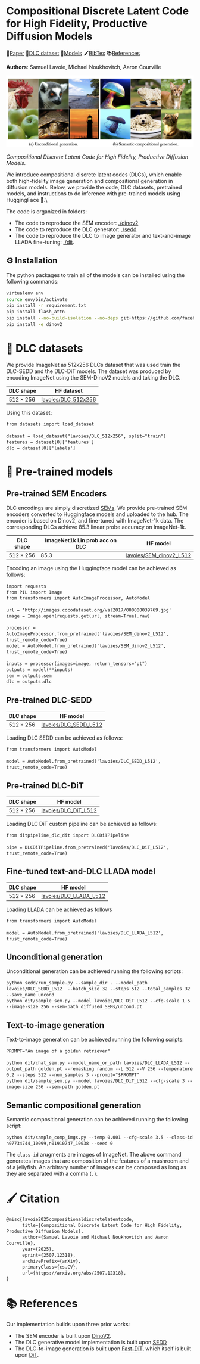 # Compositional Discrete Latent Code for High Fidelity, Productive Diffusion Models

📄[Paper]() 📁[DLC dataset](#-DLC-datasets) 📀[Models](#-Pre-trained-models) 🖌[BibTex](#-Citation) 📚[References](#-Reference)

**Authors**: Samuel Lavoie, Michael Noukhovitch, Aaron Courville

![Head image -- unconditional and semantic compositional generation examples](figures/head_github.png)

*Compositional Discrete Latent Code for High Fidelity, Productive Diffusion Models.*

We introduce compositional discrete latent codes (DLCs), which enable both high-fidelity image generation and compositional generation in diffusion models.
Below, we provide the code, DLC datasets, pretrained models, and instructions to do inference with pre-trained models using HuggingFace 🤗.\

The code is organized in folders:
* The code to reproduce the SEM encoder: [./dinov2](./dinov2)
* The code to reproduce the DLC generator: [./sedd](./sedd)
* The code to reproduce the DLC to image generator and text-and-image LLADA fine-tuning: [./dit](./dit).

## ⚙️  Installation
The python packages to train all of the models can be installed using the following commands:
```bash
virtualenv env
source env/bin/activate
pip install -r requirement.txt
pip install flash_attn
pip install --no-build-isolation --no-deps git+https://github.com/facebookresearch/xformers.git
pip install -e dinov2
```

# 📁 DLC datasets

We provide ImageNet as 512x256 DLCs dataset that was used train the DLC-SEDD and the DLC-DiT models. 
The dataset was produced by encoding ImageNet using the SEM-DinoV2 models and taking the DLC.


| DLC shape        | HF dataset |
| --------------   | ------- |
| $512\times 256$  | [lavoies/DLC_512x256](https://huggingface.co/datasets/lavoies/DLC_512x256)  |

Using this dataset:
```
from datasets import load_dataset

dataset = load_dataset("lavoies/DLC_512x256", split="train")
features = dataset[0]['features']
dlc = dataset[0]['labels']
```

# 📀 Pre-trained models


## Pre-trained SEM Encoders

DLC encodings are simply discretized [SEMs](https://arxiv.org/abs/2204.00616). 
We provide pre-trained SEM encoders converted to Huggingface models and uploaded to the hub. 
The encoder is based on Dinov2, and fine-tuned with ImageNet-1k data.
The corresponding DLCs achieve 85.3 linear probe accuracy on ImageNet-1k.

| DLC shape        | ImageNet1k Lin prob acc on DLC |   HF model    |
| --------------   | ----------------- | ------------- |
| $512\times 256$  | 85.3              | [lavoies/SEM_dinov2_L512](https://huggingface.co/lavoies/SEM_dinov2_L512)  |

Encoding an image using the Huggingface model can be achieved as follows:
```
import requests
from PIL import Image
from transformers import AutoImageProcessor, AutoModel

url = 'http://images.cocodataset.org/val2017/000000039769.jpg'
image = Image.open(requests.get(url, stream=True).raw)

processor = AutoImageProcessor.from_pretrained('lavoies/SEM_dinov2_L512', trust_remote_code=True)
model = AutoModel.from_pretrained('lavoies/SEM_dinov2_L512', trust_remote_code=True)

inputs = processor(images=image, return_tensors="pt")
outputs = model(**inputs)
sem = outputs.sem
dlc = outputs.dlc
```

## Pre-trained DLC-SEDD
| DLC shape         | HF model |
| --------------    | ------------- |
| $512\times 256$   | [lavoies/DLC_SEDD_L512](https://huggingface.co/lavoies/DLC_SEDD_L512)  |

Loading DLC SEDD can be achieved as follows:
```
from transformers import AutoModel

model = AutoModel.from_pretrained('lavoies/DLC_SEDD_L512', trust_remote_code=True)
```

## Pre-trained DLC-DiT
| DLC shape         | HF model |
| --------------    | ------------- |
| $512\times 256$   | [lavoies/DLC_DiT_L512](https://huggingface.co/lavoies/DLC_DiT_L512)  |

Loading DLC DiT custom pipeline can be achieved as follows:
```
from ditpipeline_dlc_dit import DLCDiTPipeline

pipe = DLCDiTPipeline.from_pretrained('lavoies/DLC_DiT_L512', trust_remote_code=True)
```

## Fine-tuned text-and-DLC LLADA model
| DLC shape | HF model |
| ----------| -------- |
| $512\times 256$ | [lavoies/DLC_LLADA_L512](https://huggingface.co/lavoies/DLC_LLADA_L512) |

Loading LLADA can be achieved as follows
```
from transformers import AutoModel

model = AutoModel.from_pretrained('lavoies/DLC_LLADA_L512', trust_remote_code=True)
```

## Unconditional generation
Unconditional generation can be achieved running the following scripts:
```
python sedd/run_sample.py --sample_dir . --model_path lavoies/DLC_SEDD_L512  --batch_size 32 --steps 512 --total_samples 32 --save_name uncond
python dit/sample_sem.py --model lavoies/DLC_DiT_L512 --cfg-scale 1.5 --image-size 256 --sem-path diffused_SEMs/uncond.pt
```

## Text-to-image generation
Text-to-image generation can be achieved running the following scripts:
```
PROMPT="An image of a golden retriever"

python dit/chat_sem.py --model_name_or_path lavoies/DLC_LLADA_L512 --output_path golden.pt --remasking random --L 512 --V 256 --temperature 0.2 --steps 512 --num_samples 3 --prompt="$PROMPT"
python dit/sample_sem.py --model lavoies/DLC_DiT_L512 --cfg-scale 3 --image-size 256 --sem-path golden.pt
```

## Semantic compositional generation
Semantic compositional generation can be achieved running the following script:
```
python dit/sample_comp_imgs.py --temp 0.001 --cfg-scale 3.5 --class-id n07734744_10099,n01910747_10038 --seed 0
```
The `class-id` arugments are images of ImageNet. The above command generates images that are composition of the features of a mushroom and of a jellyfish.
An arbitrary number of images can be composed as long as they are separated with a comma (`,`). 


# 🖌 Citation
```
@misc{lavoie2025compositionaldiscretelatentcode,
      title={Compositional Discrete Latent Code for High Fidelity, Productive Diffusion Models}, 
      author={Samuel Lavoie and Michael Noukhovitch and Aaron Courville},
      year={2025},
      eprint={2507.12318},
      archivePrefix={arXiv},
      primaryClass={cs.CV},
      url={https://arxiv.org/abs/2507.12318}, 
}
```

# 📚 References

Our implementation builds upon three prior works:
* The SEM encoder is built upon [DinoV2](https://github.com/facebookresearch/dinov2).
* The DLC generative model implementation is built upon [SEDD](https://github.com/louaaron/Score-Entropy-Discrete-Diffusion)
* The DLC-to-image generation is built upon [Fast-DiT](https://github.com/chuanyangjin/fast-DiT), which itself is built upon [DiT](https://github.com/facebookresearch/DiT).


